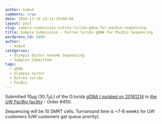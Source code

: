 ```yaml
---
author: kubu4
comments: true
date: 2016-12-19 23:11:19+00:00
layout: post
slug: sample-submission-ostrea-lurida-gdna-for-pacbio-sequencing
title: Sample Submission - Ostrea lurida gDNA for PacBio Sequencing
wordpress_id: 2409
author:
  - kubu4
categories:
  - Olympia Oyster Genome Sequencing
  - Samples Submitted
tags:
  - gDNA
  - olympia oyster
  - Ostrea lurida
  - PacBio
---
```


Submitted 10μg (30.7μL) of the O.lurida [gDNA I isolated on 20161214](https://robertslab.github.io/sams-notebook/2016-12-14-dna-isolation-ostrea-lurida-dna-for-pacbio-sequencing.html) to [the UW PacBio facility](https://pacbio.gs.washington.edu/) - Order #450.

Sequencing will be 10 SMRT cells. Turnaround time is ~7-8 weeks for UW customers (UW customers get queue priority).

